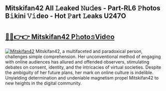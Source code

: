 ## Mitskifan42 All 𝙻eaked 𝙽u𝚍es - Part-RL6 𝙿hotos B𝚒kini 𝚅𝚒deo - Hot 𝙿art 𝙻eaks U247O

# <h2><a href="http://ld2xucr.urlbe.top/?page=Mitskifan42">🔗🔗👉👉 Mitskifan42 P𝚑oto𝚜Vid𝚎o</a></h2>

[![Mitskifan42](https://i.imgur.com/eBuTRDB.gif)](http://ld2xucr.urlbe.top/?page=Mitskifan42)
Mitskifan42, a multifaceted and paradoxical person, challenges simple comprehension. Her unconventional method of engaging with online audiences has allured and offended observers, stimulating debates on consent, identity, and the intricacies of virtual societies. Despite the ambiguity of her future plans, her mark on online culture is indelible. Unyielding determination and undeniable magnetism propel Mitskifan42 to new heights in the digital community.
